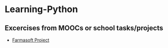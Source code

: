 # Learning-Python

## Excercises from MOOCs or school tasks/projects

* [Farmasoft Project](https://github.com/agustashd/Learning-Python/tree/master/Projects)
